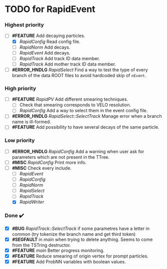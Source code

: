 # TODO for RapidEvent

### Highest priority

- [ ] **#FEATURE** Add decaying particles.
    - [x] _RapidConfig_ Read config file.
    - [ ] _RapidNorm_ Add decays.
    - [ ] _RapidEvent_ Add decays.
    - [ ] _RapidTrack_ Add track ID data member.
    - [ ] _RapidTrack_ Add mother track ID data member.
- [ ] **#ERROR_HNDLG** _RapidSelect_ Find a way to test the type of every
branch of the data ROOT files to avoid hardcoded skip of `nEvent`.

### High priority

- [ ] **#FEATURE** _RapidPV_ Add different smearing techniques.
    - [ ] Check that smearing corresponds to VELO resolution.
    - [ ] _RapidConfig_ Add a way to select them in the event config file.
- [ ] **#ERROR_HNDLG** _RapidSelect::SelectTrack_ Manage error when a branch
name is ill-formed.
- [ ] **#FEATURE** Add possibility to have several decays of the same particle.

### Low priority

- [ ] **#ERROR_HNDLG** _RapidConfig_ Add a warning when user ask for parameters
which are not present in the TTree.
- [ ] **#MISC** _RapidConfig_ Print more info.
- [ ] **#MISC** Check every include.
    - [ ] _RapidEvent_
    - [ ] _RapidConfig_
    - [ ] _RapidNorm_
    - [ ] _RapidSelect_
    - [ ] _RapidTrack_
    - [x] _RapidWriter_

### Done :heavy_check_mark:

- [x] **#BUG** _RapidTrack::SelectTrack_ if some parametres have a letter in
common (try tokenize the branch name and get third token)
- [x] **#SEGFAULT** in _main_ when trying to delete anything. Seems to come
from the TSTring destructor.
- [x] **#FEATURE** _main_ Better progress monitoring.
- [x] **#FEATURE** Reduce smearing of origin vertex for prompt particles.
- [x] **#FEATURE** Add ProbNN variables with boolean values.
